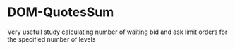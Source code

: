 # DOM-QuotesSum

Very usefull study calculating number of waiting bid and ask limit orders for the specified number of levels
